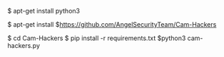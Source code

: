 
$ apt-get install python3

$ apt-get install $https://github.com/AngelSecurityTeam/Cam-Hackers

$ cd Cam-Hackers
$ pip install -r requirements.txt
$python3 cam-hackers.py 